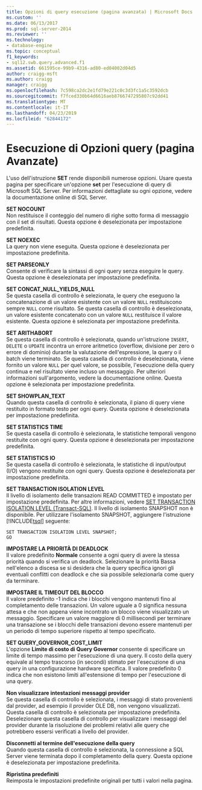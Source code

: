 ```yaml
---
title: Opzioni di query esecuzione (pagina avanzata) | Microsoft Docs
ms.custom: ''
ms.date: 06/13/2017
ms.prod: sql-server-2014
ms.reviewer: ''
ms.technology:
- database-engine
ms.topic: conceptual
f1_keywords:
- sql12.swb.query.advanced.f1
ms.assetid: 661595ce-99b9-4316-ad80-ed04002d04d5
author: craigg-msft
ms.author: craigg
manager: craigg
ms.openlocfilehash: 7c598ca2dc2e1fd79e221c0c3d3fc1a5c3592dcb
ms.sourcegitcommit: f7fced330b64d6616aeb8766747295807c92dd41
ms.translationtype: MT
ms.contentlocale: it-IT
ms.lasthandoff: 04/23/2019
ms.locfileid: "62844172"
---
```

# <a name="query-options-execution-advanced-page"></a>Esecuzione di Opzioni query (pagina Avanzate)
  L'uso dell'istruzione **SET** rende disponibili numerose opzioni. Usare questa pagina per specificare un'opzione **set** per l'esecuzione di query di Microsoft SQL Server. Per informazioni dettagliate su ogni opzione, vedere la documentazione online di SQL Server.  
  
 **SET NOCOUNT**  
 Non restituisce il conteggio del numero di righe sotto forma di messaggio con il set di risultati. Questa opzione è deselezionata per impostazione predefinita.  
  
 **SET NOEXEC**  
 La query non viene eseguita. Questa opzione è deselezionata per impostazione predefinita.  
  
 **SET PARSEONLY**  
 Consente di verificare la sintassi di ogni query senza eseguire le query. Questa opzione è deselezionata per impostazione predefinita.  
  
 **SET CONCAT_NULL_YIELDS_NULL**  
 Se questa casella di controllo è selezionata, le query che eseguono la concatenazione di un valore esistente con un valore `NULL` restituiscono sempre `NULL` come risultato. Se questa casella di controllo è deselezionata, un valore esistente concatenato con un valore `NULL` restituisce il valore esistente. Questa opzione è selezionata per impostazione predefinita.  
  
 **SET ARITHABORT**  
 Se questa casella di controllo è selezionata, quando un'istruzione `INSERT`, `DELETE` o `UPDATE` incontra un errore aritmetico (overflow, divisione per zero o errore di dominio) durante la valutazione dell'espressione, la query o il batch viene terminato. Se questa casella di controllo è deselezionata, viene fornito un valore `NULL` per quel valore, se possibile, l'esecuzione della query continua e nel risultato viene incluso un messaggio. Per ulteriori informazioni sull'argomento, vedere la documentazione online. Questa opzione è selezionata per impostazione predefinita.  
  
 **SET SHOWPLAN_TEXT**  
 Quando questa casella di controllo è selezionata, il piano di query viene restituito in formato testo per ogni query. Questa opzione è deselezionata per impostazione predefinita.  
  
 **SET STATISTICS TIME**  
 Se questa casella di controllo è selezionata, le statistiche temporali vengono restituite con ogni query. Questa opzione è deselezionata per impostazione predefinita.  
  
 **SET STATISTICS IO**  
 Se questa casella di controllo è selezionata, le statistiche di input/output (I/O) vengono restituite con ogni query. Questa opzione è deselezionata per impostazione predefinita.  
  
 **SET TRANSACTION ISOLATION LEVEL**  
 Il livello di isolamento delle transazioni READ COMMITTED è impostato per impostazione predefinita. Per altre informazioni, vedere [SET TRANSACTION ISOLATION LEVEL &#40;Transact-SQL&#41;](/sql/t-sql/statements/set-transaction-isolation-level-transact-sql). Il livello di isolamento SNAPSHOT non è disponibile. Per utilizzare l'isolamento SNAPSHOT, aggiungere l'istruzione [!INCLUDE[tsql](../includes/tsql-md.md)] seguente:  
  
```  
SET TRANSACTION ISOLATION LEVEL SNAPSHOT;  
GO  
```  
  
 **IMPOSTARE LA PRIORITÀ DI DEADLOCK**  
 Il valore predefinito **Normale** consente a ogni query di avere la stessa priorità quando si verifica un deadlock. Selezionare la priorità Bassa nell'elenco a discesa se si desidera che la query specifica ignori gli eventuali conflitti con deadlock e che sia possibile selezionarla come query da terminare.  
  
 **IMPOSTARE IL TIMEOUT DEL BLOCCO**  
 Il valore predefinito -1 indica che i blocchi vengono mantenuti fino al completamento delle transazioni. Un valore uguale a 0 significa nessuna attesa e che non appena viene incontrato un blocco viene visualizzato un messaggio. Specificare un valore maggiore di 0 millisecondi per terminare una transazione se i blocchi delle transazioni devono essere mantenuti per un periodo di tempo superiore rispetto al tempo specificato.  
  
 **SET QUERY_GOVERNOR_COST_LIMIT**  
 L'opzione **Limite di costo di Query Governor** consente di specificare un limite di tempo massimo per l'esecuzione di una query. Il costo della query equivale al tempo trascorso (in secondi) stimato per l'esecuzione di una query in una configurazione hardware specifica. Il valore predefinito 0 indica che non esistono limiti all'estensione di tempo per l'esecuzione di una query.  
  
 **Non visualizzare intestazioni messaggi provider**  
 Se questa casella di controllo è selezionata, i messaggi di stato provenienti dal provider, ad esempio il provider OLE DB, non vengono visualizzati. Questa casella di controllo è selezionata per impostazione predefinita. Deselezionare questa casella di controllo per visualizzare i messaggi del provider durante la risoluzione dei problemi relativi alle query che potrebbero essersi verificati a livello del provider.  
  
 **Disconnetti al termine dell'esecuzione della query**  
 Quando questa casella di controllo è selezionata, la connessione a SQL Server viene terminata dopo il completamento della query. Questa opzione è deselezionata per impostazione predefinita.  
  
 **Ripristina predefiniti**  
 Reimposta le impostazioni predefinite originali per tutti i valori nella pagina.  
  
  

